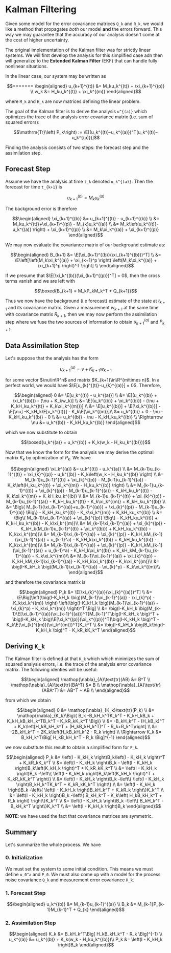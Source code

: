 # Kalman Filtering 
Given some model for the error covariance matrices ``Q_k`` and ``R_k``, we would like a method that propagates *both* our model **and** the errors forward. This way we may guarantee that the accuracy of our analysis doesn't come at the cost of higher uncertainty. 

The original implementation of the Kalman filter was for strictly linear systems. We will first develop the analysis for this simplified case adn then will generalize to the **Extended Kalman Filter** (EKF) that can handle fully nonlinear situations.

In the linear case, our system may be written as 

```math
=======
\begin{aligned}
    u_{k+1}^{(t)} &= M_ku_k^{(t)} + \xi_{k+1}^{(p)} \\ 
    w_k &= H_ku_k^{(t)} + \xi_k^{(m)}
\end{aligned}
```

where ``M_k`` and ``H_k`` are now matrices defining the linear problem. 

The goal of the Kalman filter is to derive the analysis ``u^{(a)}`` which optimizes the trace of the analysis error covariance matrix (i.e. sum of squared errors): 

```math
\mathrm{Tr}\left( P_k\right) := \E[(u_k^{(t)}-u_k^{(a)})^T(u_k^{(t)}-u_k^{(a)})]
```
Finding the analysis consists of two steps: the forecast step and the assimilation step.

## Forecast Step
Assume we have the analysis at time ``t_k`` denoted ``u_k^{(a)}``. Then the forecast for time ``t_{k+1}`` is

```math
    u_{k+1}^{(b)} = M_ku_k^{(a)}
```

The background error is therefore 

```math
\begin{aligned}
    \xi_{k+1}^{(b)} &= u_{k+1}^{(t)} - u_{k+1}^{(b)} \\ 
    &= M_ku_k^{(t)}+\xi_{k+1}^{(p)} - M_{k}u_k^{(a)} \\ 
    &= M_k\left(u_k^{(t)}-u_k^{(a)} \right) + \xi_{k+1}^{(p)} \\ 
    &= M_k\xi_k^{(a)} + \xi_{k+1}^{(p)}
\end{aligned}
```

We may now evaluate the covariance matrix of our background estimate as: 

```math
\begin{aligned}
    B_{k+1} &= \E[\xi_{k+1}^{(b)}(\xi_{k+1}^{(b)})^T] \\ 
    &= \E\left[\left(M_k\xi_k^{(a)} + \xi_{k+1}^p \right) \left(M_k\xi_k^{(a)} + \xi_{k+1}^p \right)^T \right] \\ 
\end{aligned}
```

If we presume that $\E[\xi_k^{(b)}(\xi_{k+1}^{(p)})^T] = 0$, then the cross terms vanish and we are left with 

```math
\boxed{B_{k+1} = M_kP_kM_k^T + Q_{k+1}}
```

Thus we now have the background (i.e forecast) estimate of the state at $t_{k+1}$ and its covariance matrix. Given a measurement $w_{k+1}$ at the same time with covariance matrix $R_{k+1}$, then we may now perform the assimilation step where we fuse the two sources of information to obtain $u_{k+1}^{(a)}$ and $P_{k+1}$.

## Data Assimilation Step
Let's suppose that the analysis has the form 

```math
u_{k+1}^{(a)} = \nu + K_{k+1}w_{k+1}
```

for some vector $\nu\in\R^n$ and matrix $K_{k+1}\in\R^{m\times n}$. In a perfect world, we would have $\E[u_{k}^{(t)}-u_{k}^{(a)}] = 0$. Therefore, 

```math
\begin{aligned}
    0 &= \E[u_k^{(t)} - u_k^{(a)}] \\ 
    &= \E[(u_k^{(b)} + \xi_k^{(b)}) - (\nu + K_kw_k)] \\ 
    &= \E[(u_k^{(b)} + \xi_k^{(b)}) - (\nu + K_kH_ku_k^{(t)} + K_k\xi_k^{(m)})] \\ 
    &= \E[u_k^{(b)}] + \E[\xi_k^{(b)}] - \E[\nu] -K_kH_k\E[u_k^{(t)}] - K_k\E[\xi_k^{(m)}]\\
    &= u_k^{(b)} + 0 - \nu - K_kH_ku_k^{(b)} - 0 \\ 
    &= u_k^{(b)} - \nu - K_kH_ku_k^{(b)} \\ 
    \Rightarrow \nu &= u_k^{(b)} - K_kH_ku_k^{(b)}
\end{aligned}
```

which we now substitute to obtain 

```math
\boxed{u_k^{(a)} = u_k^{(b)} + K_k(w_k - H_ku_k^{(b)})}
```

Now that we know the form for the analysis we may derive the optimal matrix $K_k$ by optimization of $P_k$. We have

```math
\begin{aligned}
	\xi_k^{(a)} &= u_k^{(t)} - u_k^{(a)} \\ 
                &= M_{k-1}u_{k-1}^{(t)} + \xi_{k}^{(p)} - u_k^{(b)} - K_k\left(w_k - H_ku_k^{(b)} \right) \\ 
                &= M_{k-1}u_{k-1}^{(t)} + \xi_{k}^{(p)} - M_{k-1}u_{k-1}^{(a)} - K_k\left(H_ku_k^{(t)} + \xi_k^{(m)} - H_ku_k^{(b)} \right) \\ 
                &= M_{k-1}u_{k-1}^{(t)} + \xi_{k}^{(p)} - M_{k-1}u_{k-1}^{(a)} - K_kH_ku_k^{(t)} - K_k\xi_k^{(m)} + K_kH_ku_k^{(b)} \\ 
                &= M_{k-1}u_{k-1}^{(t)} + \xi_{k}^{(p)} - M_{k-1}u_{k-1}^{(a)} - K_kH_ku_k^{(t)} - K_k\xi_k^{(m)} + K_kH_ku_k^{(b)} \\ 
                &= \Big\{ M_{k-1}(\xi_{k-1}^{(a)}+u_{k-1}^{(a)}) + \xi_{k}^{(p)} - M_{k-1}u_{k-1}^{(a)} \Big\} - K_kH_ku_k^{(t)} - K_k\xi_k^{(m)} + K_kH_ku_k^{(b)} \\ 
                &= \Big\{ M_{k-1}\xi_{k-1}^{(a)} + \xi_{k}^{(p)} \Big\} - K_kH_ku_k^{(t)} + K_kH_ku_k^{(b)} - K_k\xi_k^{(m)}\\ 
                &= M_{k-1}\xi_{k-1}^{(a)} + \xi_{k}^{(p)} - K_kH_k(M_{k-1}u_{k-1}^{(t)} + \xi_k^{(b)}) + K_kH_ku_k^{(b)} - K_k\xi_k^{(m)}\\ 
                &= M_{k-1}\xi_{k-1}^{(a)} + \xi_{k}^{(p)} - K_kH_kM_{k-1}(\xi_{k-1}^{(a)} + u_{k-1}^a) - K_kH_k\xi_k^{(b)} + K_kH_ku_k^{(b)} - K_k\xi_k^{(m)}\\ 
                &= M_{k-1}\xi_{k-1}^{(a)} + \xi_{k}^{(p)} - K_kH_kM_{k-1}(\xi_{k-1}^{(a)} + u_{k-1}^a) - K_kH_k\xi_k^{(b)} + K_kH_kM_{k-1}u_{k-1}^{(a)} - K_k\xi_k^{(m)}\\ 
                &= M_{k-1}\xi_{k-1}^{(a)} + \xi_{k}^{(p)} - K_kH_kM_{k-1}\xi_{k-1}^{(a)} - K_kH_k\xi_k^{(b)} - K_k\xi_k^{(m)}\\ 
                &= \big(I-K_kH_k \big)(M_{k-1}\xi_{k-1}^{(a)} - \xi_{k}^p) - K_k\xi_k^{(m)}\\
\end{aligned}
```

and therefore the covariance matrix is 

```math
\begin{aligned}
    P_k &= \E[\xi_{k}^{(a)}(\xi_{k}^{(a)})^T] \\ 
        &= \E\Big[\left(\big(I-K_kH_k \big)(M_{k-1}\xi_{k-1}^{(a)} - \xi_{k}^p) - K_k\xi_k^{(m)} \right) \left(\big(I-K_kH_k \big)(M_{k-1}\xi_{k-1}^{(a)} - \xi_{k}^p) - K_k\xi_k^{(m)} \right)^T \Big] \\ 
        &= \big(I-K_kH_k \big)M_{k-1}\E[\xi_{k-1}^{(a)}(\xi_{k-1}^{(a)})^T]M_{k-1}^T\big(I-K_kH_k \big)^T + \big(I-K_kH_k \big)\E[\xi_k^{(p)}(\xi_k^{(p)})^T]\big(I-K_kH_k \big)^T - K_k\E[\xi_{k}^{(m)}(\xi_k^{(m)})^T]K_k^T \\ 
        &= \big(I-K_kH_k \big)B_k\big(I-K_kH_k \big)^T - K_kR_kK_k^T
\end{aligned}
```

##  Deriving ``K_k`` 
The Kalman filter is defined at that ``K_k`` which which minimizes the sum of squared analysis errors, i.e. the trace of the analysis error covariance matrix. The following identies will be useful: 
```math
\begin{aligned}
    \mathop{\nabla}_{A}\text{tr}(AB) &= B^T \\ 
    \mathop{\nabla}_{A}\text{tr}(BA^T) &= B \\ 
    \mathop{\nabla}_{A}\text{tr}(ABA^T) &= AB^T + AB  \\ 
\end{aligned}
```
from which we obtain 
```math
\begin{aligned}
    0 &= \mathop{\nabla}_{K_k}\text{tr}(P_k) \\ 
      &= \mathop{\nabla}_{K_k}\Big\{ B_k -B_kH_k^TK_k^T - K_kH_kB_k  + K_kH_kB_kH_k^TB_k^T - K_kR_kK_k^T \Big\} \\ 
      &= -B_kH_k^T - (H_kB_k)^T + K_k\left[H_kB_kH_k^T + (H_kB_kH_k^T)^T - R_k+R_k^T\right] \\
      &= -2B_kH_k^T + 2K_k\left(H_kB_kH_k^2 - R_k \right) \\ 
  \Rightarrow K_k &= B_kH_k^T\Big[ H_kB_kH_k^T - R_k \Big]^{-1}
\end{aligned}
```
we now substitute this result to obtain a simplified form for ``P_k``. 

```math
\begin{aligned}
    P_k &= \left(I - K_kH_k \right)B_k\left(I - K_kH_k \right)^T + K_kR_kK_k^T \\ 
        &= \left(I - K_kH_k \right)B_k - \left(I - K_kH_k \right)B_k\left(K_kH_k \right)^T + K_kR_kK_k^T \\
        &= \left(I - K_kH_k \right)B_k -\left\{ \left(I - K_kH_k \right)B_k\left(K_kH_k \right)^T + K_kR_kK_k^T \right\} \\
        &= \left(I - K_kH_k \right)B_k -\left\{ \left(I - K_kH_k \right)B_kH_k^TK_k^T + K_kR_kK_k^T \right\} \\
        &= \left(I - K_kH_k \right)B_k -\left\{ \left(I - K_kH_k \right)B_kH_k^T + K_kR_k \right\}K_k^T \\
        &= \left(I - K_kH_k \right)B_k -\left\{ B_kH_k^T - K_k\left( H_kB_kH_k^T + R_k \right)  \right\}K_k^T \\
        &= \left(I - K_kH_k \right)B_k -\left\{ B_kH_k^T - B_kH_k^T \right\}K_k^T \\
        &= \left(I - K_kH_k \right)B_k 
\end{aligned}
```
**NOTE**: we have used the fact that covariance matrices are symmetric. 

## Summary 
Let's summarize the whole process. We have 

### 0. Initialization 
We must set the system to some initial condition. This means we must define ``u_0^a`` and ``P_0``. We must also come up with a model for the process noise covariance ``Q_k`` and measurement error covariance ``R_k``.

### 1. Forecast Step 
```math
\begin{aligned}
    u_k^{(b)} &= M_{k-1}u_{k-1}^{(a)} \\ 
    B_k &= M_{k-1}P_{k-1}M_{k-1}^T + Q_{k}
\end{aligned}
```

### 2. Assimilation Step 
```math
\begin{aligned}
    K_k &= B_kH_k^T\Big[ H_kB_kH_k^T - R_k \Big]^{-1}  \\ 
    u_k^{(a)} &= u_k^{(b)} + K_k(w_k - H_ku_k^{(b)})\\ 
    P_k &= \left(I - K_kH_k \right)B_k 
\end{aligned}
```
